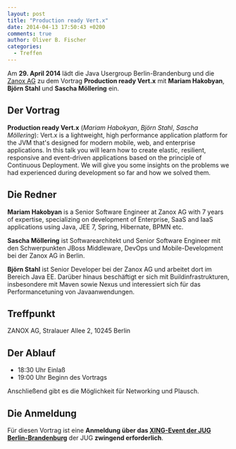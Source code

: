 ```yaml
---
layout: post
title: "Production ready Vert.x"
date: 2014-04-13 17:50:43 +0200
comments: true
author: Oliver B. Fischer
categories: 
  - Treffen
---
```

Am **29. April 2014** lädt die Java Usergroup Berlin-Brandenburg 
und die 
[Zanox AG](http://www.zanox.com/de/) zu dem Vortrag
**Production ready Vert.x** mit **Mariam Hakobyan**,
**Björn Stahl** und **Sascha Möllering** ein.

## Der Vortrag

**Production ready Vert.x** 
(*Mariam Habokyan*, *Björn Stahl*, *Sascha Möllering*):
Vert.x is a lightweight, high performance application 
platform for the JVM that's designed for modern 
mobile, web, and enterprise applications. In this 
talk you will learn how to create elastic, resilient, 
responsive and event-driven applications based 
on the principle of Continuous Deployment. We 
will give you some insights on the problems we 
had experienced during development so far and how
we solved them.


## Die Redner


**Mariam Hakobyan** is a Senior Software Engineer at
Zanox AG with 7 years of expertise, specializing
on development of Enterprise, SaaS and IaaS
applications using Java, JEE 7, Spring,
Hibernate, BPMN etc.

**Sascha Möllering** ist Softwarearchitekt und Senior
Software Engineer mit den Schwerpunkten JBoss
Middleware, DevOps und Mobile-Development
bei der Zanox AG in Berlin.

**Björn Stahl** ist Senior Developer bei der Zanox AG
und arbeitet dort im Bereich Java EE. Darüber hinaus beschäftigt er sich mit
Buildinfrastrukturen, insbesondere mit Maven sowie Nexus und interessiert 
sich für das Performancetuning von Javaanwendungen.

## Treffpunkt 

ZANOX AG, Stralauer Allee 2, 10245 Berlin

## Der Ablauf

- 18:30 Uhr Einlaß
- 19:00 Uhr Beginn des Vortrags

Anschließend gibt es die Möglichkeit für Networking und Plausch.

## Die Anmeldung

Für diesen Vortrag ist eine **Anmeldung über das [XING-Event der JUG Berlin-Brandenburg](https://www.xing.com/net/pri4a51a0x/jugbb/)** 
der JUG **zwingend erforderlich**.








